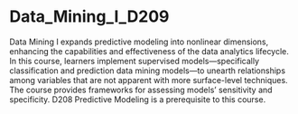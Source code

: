 # Data_Mining_I_D209
Data Mining I expands predictive modeling into nonlinear dimensions, enhancing the capabilities and effectiveness of the data analytics lifecycle. In this course, learners implement supervised models—specifically classification and prediction data mining models—to unearth relationships among variables that are not apparent with more surface-level techniques. The course provides frameworks for assessing models’ sensitivity and specificity. D208 Predictive Modeling is a prerequisite to this course.
